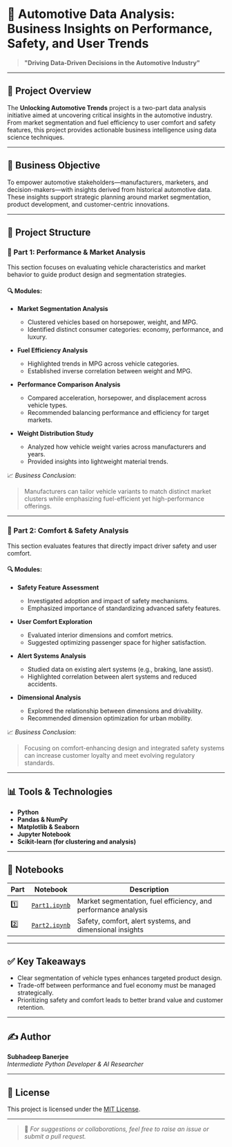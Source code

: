 # 🚗 Automotive Data Analysis: Business Insights on Performance, Safety, and User Trends

> **"Driving Data-Driven Decisions in the Automotive Industry"**

---

## 📌 Project Overview

The **Unlocking Automotive Trends** project is a two-part data analysis initiative aimed at uncovering critical insights in the automotive industry. From market segmentation and fuel efficiency to user comfort and safety features, this project provides actionable business intelligence using data science techniques.

---

## 🎯 Business Objective

To empower automotive stakeholders—manufacturers, marketers, and decision-makers—with insights derived from historical automotive data. These insights support strategic planning around market segmentation, product development, and customer-centric innovations.

---

## 🧩 Project Structure

### 🔹 Part 1: Performance & Market Analysis

This section focuses on evaluating vehicle characteristics and market behavior to guide product design and segmentation strategies.

#### 🔍 Modules:

- **Market Segmentation Analysis**
  - Clustered vehicles based on horsepower, weight, and MPG.
  - Identified distinct consumer categories: economy, performance, and luxury.

- **Fuel Efficiency Analysis**
  - Highlighted trends in MPG across vehicle categories.
  - Established inverse correlation between weight and MPG.

- **Performance Comparison Analysis**
  - Compared acceleration, horsepower, and displacement across vehicle types.
  - Recommended balancing performance and efficiency for target markets.

- **Weight Distribution Study**
  - Analyzed how vehicle weight varies across manufacturers and years.
  - Provided insights into lightweight material trends.

📈 _Business Conclusion_: 
> Manufacturers can tailor vehicle variants to match distinct market clusters while emphasizing fuel-efficient yet high-performance offerings.

---

### 🔹 Part 2: Comfort & Safety Analysis

This section evaluates features that directly impact driver safety and user comfort.

#### 🔍 Modules:

- **Safety Feature Assessment**
  - Investigated adoption and impact of safety mechanisms.
  - Emphasized importance of standardizing advanced safety features.

- **User Comfort Exploration**
  - Evaluated interior dimensions and comfort metrics.
  - Suggested optimizing passenger space for higher satisfaction.

- **Alert Systems Analysis**
  - Studied data on existing alert systems (e.g., braking, lane assist).
  - Highlighted correlation between alert systems and reduced accidents.

- **Dimensional Analysis**
  - Explored the relationship between dimensions and drivability.
  - Recommended dimension optimization for urban mobility.

📈 _Business Conclusion_:  
> Focusing on comfort-enhancing design and integrated safety systems can increase customer loyalty and meet evolving regulatory standards.

---

## 📊 Tools & Technologies

- **Python**
- **Pandas & NumPy**
- **Matplotlib & Seaborn**
- **Jupyter Notebook**
- **Scikit-learn (for clustering and analysis)**

---

## 📁 Notebooks

| Part | Notebook | Description |
|------|----------|-------------|
| 1️⃣ | [`Part1.ipynb`](./Part1.ipynb) | Market segmentation, fuel efficiency, and performance analysis |
| 2️⃣ | [`Part2.ipynb`](./Part2.ipynb) | Safety, comfort, alert systems, and dimensional insights |

---

## ✅ Key Takeaways

- Clear segmentation of vehicle types enhances targeted product design.
- Trade-off between performance and fuel economy must be managed strategically.
- Prioritizing safety and comfort leads to better brand value and customer retention.

---

## ✍️ Author

**Subhadeep Banerjee**  
_Intermediate Python Developer & AI Researcher_

---

## 📌 License

This project is licensed under the [MIT License](LICENSE).

---

> 🔧 _For suggestions or collaborations, feel free to raise an issue or submit a pull request._

